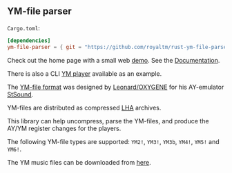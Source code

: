 YM-file parser
--------------

`Cargo.toml`:

```toml
[dependencies]
ym-file-parser = { git = "https://github.com/royaltm/rust-ym-file-parser" }
```

Check out the home page with a small web [demo]. See the [Documentation].

There is also a CLI [YM player] available as an example.

The [YM-file format] was designed by [Leonard/OXYGENE] for his AY-emulator [StSound].

YM-files are distributed as compressed [LHA] archives.

This library can help uncompress, parse the YM-files, and produce the AY/YM register changes for the players.

The following YM-file types are supported: `YM2!`, `YM3!`, `YM3b`, `YM4!`, `YM5!` and `YM6!`.

The YM music files can be downloaded from [here](https://bulba.untergrund.net/main_e.htm).

[demo]: https://royaltm.github.io/rust-ym-file-parser/
[Documentation]: https://royaltm.github.io/rust-ym-file-parser/doc/ym_file_parser/
[YM player]: examples/ym-player
[YM-file format]: http://leonard.oxg.free.fr/ymformat.html
[Leonard/OXYGENE]: http://leonard.oxg.free.fr
[StSound]: http://leonard.oxg.free.fr/stsound.html
[LHA]: https://en.wikipedia.org/wiki/LHA_(file_format)

